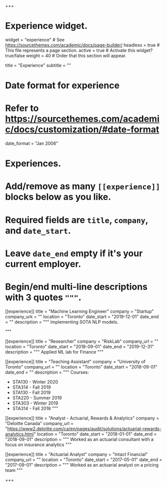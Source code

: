 +++
# Experience widget.
widget = "experience"  # See https://sourcethemes.com/academic/docs/page-builder/
headless = true  # This file represents a page section.
active = true  # Activate this widget? true/false
weight = 40  # Order that this section will appear.

title = "Experience"
subtitle = ""

# Date format for experience
#   Refer to https://sourcethemes.com/academic/docs/customization/#date-format
date_format = "Jan 2006"

# Experiences.
#   Add/remove as many `[[experience]]` blocks below as you like.
#   Required fields are `title`, `company`, and `date_start`.
#   Leave `date_end` empty if it's your current employer.
#   Begin/end multi-line descriptions with 3 quotes `"""`.


[[experience]]
  title = "Machine Learning Engineer"
  company = "Startup"
  company_urk = ""
  location = "Toronto"
  date_start = "2019-12-01"
  date_end = ""
  description = """
  Implementing SOTA NLP models.
  
  """

[[experience]]
  title = "Researcher"
  company = "RiskLab"
  company_url = ""
  location = "Toronto"
  date_start = "2018-09-01"
  date_end = "2019-12-31"
  description = """
  Applied ML lab for Finance
  """

[[experience]]
  title = "Teaching Assistant"
  company = "University of Toronto"
  company_url = ""
  location = "Toronto"
  date_start = "2018-09-01"
  date_end = ""
  description = """
  Courses:

  * STA130 - Winter 2020
  * STA314 - Fall 2019
  * STA130 - Fall 2019
  * STA220 - Summer 2019
  * STA303 - Winter 2019
  * STA314 - Fall 2018
  """

[[experience]]
  title = "Analyst - Actuarial, Rewards & Analytics"
  company = "Deloitte Canada"
  company_url = "https://www2.deloitte.com/ca/en/pages/audit/solutions/actuarial-rewards-analytics.html"
  location = "Toronto"
  date_start = "2018-01-01"
  date_end = "2018-09-01"
  description = """
  Worked as an actuarial consultant with a focus on insurance analytics
  """

[[experience]]
  title = "Actuarial Analyst"
  company = "Intact Financial"
  company_url = ""
  location = "Toronto"
  date_start = "2017-05-01"
  date_end = "2017-09-01"
  description = """
  Worked as an actuarial analyst on a pricing team
  """


+++
